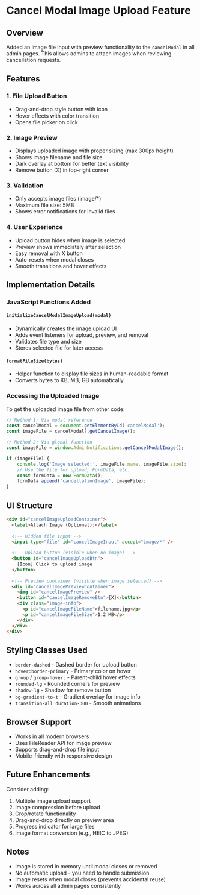 # Cancel Modal Image Upload Feature

## Overview
Added an image file input with preview functionality to the `cancelModal` in all admin pages. This allows admins to attach images when reviewing cancellation requests.

## Features

### 1. **File Upload Button**
- Drag-and-drop style button with icon
- Hover effects with color transition
- Opens file picker on click

### 2. **Image Preview**
- Displays uploaded image with proper sizing (max 300px height)
- Shows image filename and file size
- Dark overlay at bottom for better text visibility
- Remove button (X) in top-right corner

### 3. **Validation**
- Only accepts image files (image/*)
- Maximum file size: 5MB
- Shows error notifications for invalid files

### 4. **User Experience**
- Upload button hides when image is selected
- Preview shows immediately after selection
- Easy removal with X button
- Auto-resets when modal closes
- Smooth transitions and hover effects

## Implementation Details

### JavaScript Functions Added

#### `initializeCancelModalImageUpload(modal)`
- Dynamically creates the image upload UI
- Adds event listeners for upload, preview, and removal
- Validates file type and size
- Stores selected file for later access

#### `formatFileSize(bytes)`
- Helper function to display file sizes in human-readable format
- Converts bytes to KB, MB, GB automatically

### Accessing the Uploaded Image

To get the uploaded image file from other code:

```javascript
// Method 1: Via modal reference
const cancelModal = document.getElementById('cancelModal');
const imageFile = cancelModal?.getCancelImage();

// Method 2: Via global function
const imageFile = window.AdminNotifications.getCancelModalImage();

if (imageFile) {
    console.log('Image selected:', imageFile.name, imageFile.size);
    // Use the file for upload, FormData, etc.
    const formData = new FormData();
    formData.append('cancellationImage', imageFile);
}
```

## UI Structure

```html
<div id="cancelImageUploadContainer">
  <label>Attach Image (Optional):</label>
  
  <!-- Hidden file input -->
  <input type="file" id="cancelImageInput" accept="image/*" />
  
  <!-- Upload button (visible when no image) -->
  <button id="cancelImageUploadBtn">
    [Icon] Click to upload image
  </button>
  
  <!-- Preview container (visible when image selected) -->
  <div id="cancelImagePreviewContainer">
    <img id="cancelImagePreview" />
    <button id="cancelImageRemoveBtn">[X]</button>
    <div class="image-info">
      <p id="cancelImageFileName">filename.jpg</p>
      <p id="cancelImageFileSize">1.2 MB</p>
    </div>
  </div>
</div>
```

## Styling Classes Used

- `border-dashed` - Dashed border for upload button
- `hover:border-primary` - Primary color on hover
- `group` / `group-hover:` - Parent-child hover effects
- `rounded-lg` - Rounded corners for preview
- `shadow-lg` - Shadow for remove button
- `bg-gradient-to-t` - Gradient overlay for image info
- `transition-all duration-300` - Smooth animations

## Browser Support

- Works in all modern browsers
- Uses FileReader API for image preview
- Supports drag-and-drop file input
- Mobile-friendly with responsive design

## Future Enhancements

Consider adding:
1. Multiple image upload support
2. Image compression before upload
3. Crop/rotate functionality
4. Drag-and-drop directly on preview area
5. Progress indicator for large files
6. Image format conversion (e.g., HEIC to JPEG)

## Notes

- Image is stored in memory until modal closes or removed
- No automatic upload - you need to handle submission
- Image resets when modal closes (prevents accidental reuse)
- Works across all admin pages consistently
